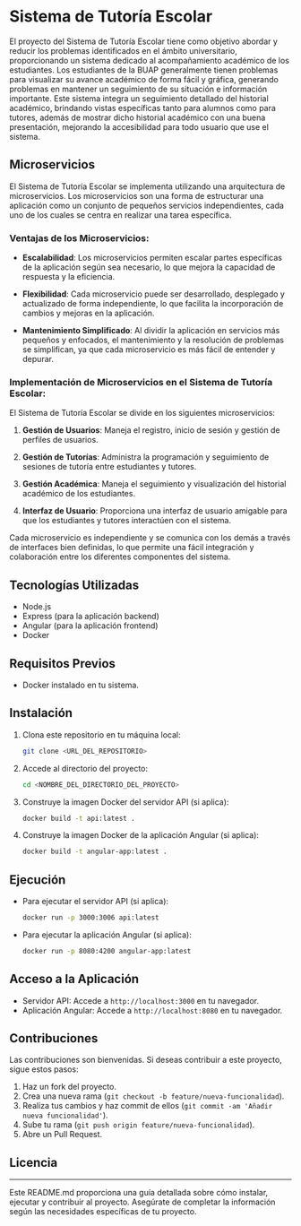 # Sistema de Tutoría Escolar

El proyecto del Sistema de Tutoría Escolar tiene como objetivo abordar y reducir los problemas identificados en el ámbito universitario, proporcionando un sistema dedicado al acompañamiento académico de los estudiantes. Los estudiantes de la BUAP generalmente tienen problemas para visualizar su avance académico de forma fácil y gráfica, generando problemas en mantener un seguimiento de su situación e información importante. Este sistema integra un seguimiento detallado del historial académico, brindando vistas específicas tanto para alumnos como para tutores, además de mostrar dicho historial académico con una buena presentación, mejorando la accesibilidad para todo usuario que use el sistema.

## Microservicios

El Sistema de Tutoría Escolar se implementa utilizando una arquitectura de microservicios. Los microservicios son una forma de estructurar una aplicación como un conjunto de pequeños servicios independientes, cada uno de los cuales se centra en realizar una tarea específica.

### Ventajas de los Microservicios:

- **Escalabilidad**: Los microservicios permiten escalar partes específicas de la aplicación según sea necesario, lo que mejora la capacidad de respuesta y la eficiencia.
- **Flexibilidad**: Cada microservicio puede ser desarrollado, desplegado y actualizado de forma independiente, lo que facilita la incorporación de cambios y mejoras en la aplicación.

- **Mantenimiento Simplificado**: Al dividir la aplicación en servicios más pequeños y enfocados, el mantenimiento y la resolución de problemas se simplifican, ya que cada microservicio es más fácil de entender y depurar.

### Implementación de Microservicios en el Sistema de Tutoría Escolar:

El Sistema de Tutoría Escolar se divide en los siguientes microservicios:

1. **Gestión de Usuarios**: Maneja el registro, inicio de sesión y gestión de perfiles de usuarios.

2. **Gestión de Tutorías**: Administra la programación y seguimiento de sesiones de tutoría entre estudiantes y tutores.

3. **Gestión Académica**: Maneja el seguimiento y visualización del historial académico de los estudiantes.

4. **Interfaz de Usuario**: Proporciona una interfaz de usuario amigable para que los estudiantes y tutores interactúen con el sistema.

Cada microservicio es independiente y se comunica con los demás a través de interfaces bien definidas, lo que permite una fácil integración y colaboración entre los diferentes componentes del sistema.

## Tecnologías Utilizadas

- Node.js
- Express (para la aplicación backend)
- Angular (para la aplicación frontend)
- Docker

## Requisitos Previos

- Docker instalado en tu sistema.

## Instalación

1. Clona este repositorio en tu máquina local:

   ```bash
   git clone <URL_DEL_REPOSITORIO>
   ```

2. Accede al directorio del proyecto:

   ```bash
   cd <NOMBRE_DEL_DIRECTORIO_DEL_PROYECTO>
   ```

3. Construye la imagen Docker del servidor API (si aplica):

   ```bash
   docker build -t api:latest .
   ```

4. Construye la imagen Docker de la aplicación Angular (si aplica):

   ```bash
   docker build -t angular-app:latest .
   ```

## Ejecución

- Para ejecutar el servidor API (si aplica):

  ```bash
  docker run -p 3000:3006 api:latest
  ```

- Para ejecutar la aplicación Angular (si aplica):

  ```bash
  docker run -p 8080:4200 angular-app:latest
  ```

## Acceso a la Aplicación

- Servidor API: Accede a `http://localhost:3000` en tu navegador.
- Aplicación Angular: Accede a `http://localhost:8080` en tu navegador.

## Contribuciones

Las contribuciones son bienvenidas. Si deseas contribuir a este proyecto, sigue estos pasos:

1. Haz un fork del proyecto.
2. Crea una nueva rama (`git checkout -b feature/nueva-funcionalidad`).
3. Realiza tus cambios y haz commit de ellos (`git commit -am 'Añadir nueva funcionalidad'`).
4. Sube tu rama (`git push origin feature/nueva-funcionalidad`).
5. Abre un Pull Request.

## Licencia

---

Este README.md proporciona una guía detallada sobre cómo instalar, ejecutar y contribuir al proyecto. Asegúrate de completar la información según las necesidades específicas de tu proyecto.
